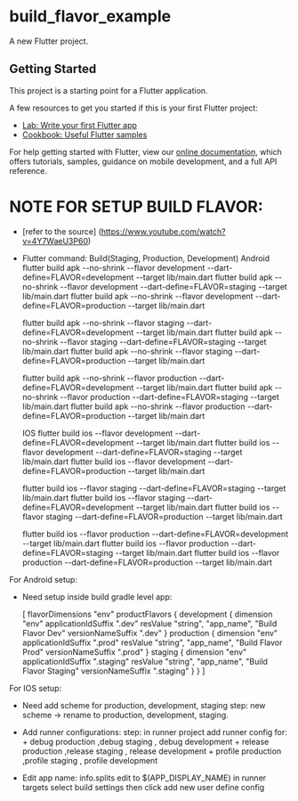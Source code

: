 # build_flavor_example

A new Flutter project.

## Getting Started

This project is a starting point for a Flutter application.

A few resources to get you started if this is your first Flutter project:

- [Lab: Write your first Flutter app](https://flutter.dev/docs/get-started/codelab)
- [Cookbook: Useful Flutter samples](https://flutter.dev/docs/cookbook)

For help getting started with Flutter, view our
[online documentation](https://flutter.dev/docs), which offers tutorials,
samples, guidance on mobile development, and a full API reference.


# NOTE FOR SETUP BUILD FLAVOR:
- [refer to the source] (https://www.youtube.com/watch?v=4Y7WaeU3P60)

- Flutter command:
  Build(Staging, Production, Development)
  Android
    flutter build apk --no-shrink --flavor development --dart-define=FLAVOR=development --target lib/main.dart
    flutter build apk --no-shrink --flavor development --dart-define=FLAVOR=staging --target lib/main.dart
    flutter build apk --no-shrink --flavor development --dart-define=FLAVOR=production --target lib/main.dart
    
    flutter build apk --no-shrink --flavor staging --dart-define=FLAVOR=development --target lib/main.dart
    flutter build apk --no-shrink --flavor staging --dart-define=FLAVOR=staging --target lib/main.dart
    flutter build apk --no-shrink --flavor staging --dart-define=FLAVOR=production --target lib/main.dart
    
    flutter build apk --no-shrink --flavor production --dart-define=FLAVOR=development --target lib/main.dart
    flutter build apk --no-shrink --flavor production --dart-define=FLAVOR=staging --target lib/main.dart
    flutter build apk --no-shrink --flavor production --dart-define=FLAVOR=production --target lib/main.dart

  IOS
    flutter build ios --flavor development --dart-define=FLAVOR=development --target lib/main.dart
    flutter build ios --flavor development --dart-define=FLAVOR=staging --target lib/main.dart
    flutter build ios --flavor development --dart-define=FLAVOR=production --target lib/main.dart
    
    flutter build ios --flavor staging --dart-define=FLAVOR=staging --target lib/main.dart
    flutter build ios --flavor staging --dart-define=FLAVOR=development --target lib/main.dart
    flutter build ios --flavor staging --dart-define=FLAVOR=production --target lib/main.dart
    
    flutter build ios --flavor production --dart-define=FLAVOR=development --target lib/main.dart
    flutter build ios --flavor production --dart-define=FLAVOR=staging --target lib/main.dart
    flutter build ios --flavor production --dart-define=FLAVOR=production --target lib/main.dart


For Android setup:
- Need setup inside build gradle level app:
  
  [
      flavorDimensions "env"
      productFlavors {
          development {
              dimension "env"
              applicationIdSuffix ".dev"
              resValue "string", "app_name", "Build Flavor Dev"
              versionNameSuffix ".dev"
          }
          production {
              dimension "env"
              applicationIdSuffix ".prod"
              resValue "string", "app_name", "Build Flavor Prod"
              versionNameSuffix ".prod"
          }
          staging {
              dimension "env"
              applicationIdSuffix ".staging"
              resValue "string", "app_name", "Build Flavor Staging"
              versionNameSuffix ".staging"
          }
      }
  ]

For IOS setup:
- Need add scheme for production, development, staging
    step: new scheme -> rename to production, development, staging.
- Add runner configurations:
    step: in runner project add runner config for:
        + debug production ,debug staging , debug development 
        + release production ,release staging , release development 
        + profile production ,profile staging , profile development
  
- Edit app name: 
    info.splits edit  to $(APP_DISPLAY_NAME)
    in runner targets select build settings then click add new user define config
  

